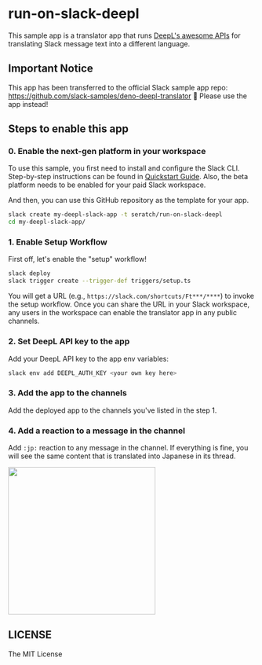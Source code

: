 # run-on-slack-deepl

This sample app is a translator app that runs
[DeepL's awesome APIs](https://www.deepl.com/en/docs-api) for translating Slack
message text into a different language.

## Important Notice

This app has been transferred to the official Slack sample app repo: https://github.com/slack-samples/deno-deepl-translator :tada: Please use the app instead!

## Steps to enable this app

### 0. Enable the next-gen platform in your workspace

To use this sample, you first need to install and configure the Slack CLI.
Step-by-step instructions can be found in
[Quickstart Guide](https://api.slack.com/future/quickstart). Also, the beta
platform needs to be enabled for your paid Slack workspace.

And then, you can use this GitHub repository as the template for your app.

```bash
slack create my-deepl-slack-app -t seratch/run-on-slack-deepl
cd my-deepl-slack-app/
```

### 1. Enable Setup Workflow

First off, let's enable the "setup" workflow!

```bash
slack deploy
slack trigger create --trigger-def triggers/setup.ts
```

You will get a URL (e.g., `https://slack.com/shortcuts/Ft***/****`) to invoke
the setup workflow. Once you can share the URL in your Slack workspace, any
users in the workspace can enable the translator app in any public channels.

### 2. Set DeepL API key to the app

Add your DeepL API key to the app env variables:

```bash
slack env add DEEPL_AUTH_KEY <your own key here>
```

### 3. Add the app to the channels

Add the deployed app to the channels you've listed in the step 1.

### 4. Add a reaction to a message in the channel

Add `:jp:` reaction to any message in the channel. If everything is fine, you
will see the same content that is translated into Japanese in its thread.

<img width="300" src="https://user-images.githubusercontent.com/19658/192277306-b3a2f431-1b8b-44e0-9b6a-224ca09a4b6e.png">

## LICENSE

The MIT License

